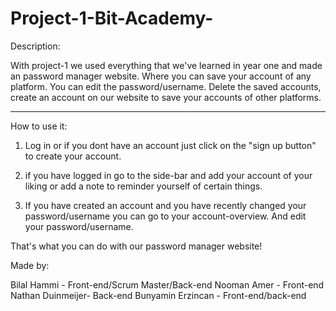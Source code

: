 # Project-1-Bit-Academy-

Description: 

With project-1 we used everything that we've learned in year one and made an password manager website. 
Where you can save your account of any platform. You can edit the password/username.
Delete the saved accounts, create an account on our website to save your accounts of other platforms.
_________________________________________________________________________________________________________

How to use it:

1. Log in or if you dont have an account just click on the "sign up button" to create your account.

2. if you have logged in go to the side-bar and add your account of your liking or add a note to reminder yourself of certain things.

3. If you have created an account and you have recently changed your password/username you can go to your account-overview. And edit your password/username.

That's what you can do with our password manager website!

Made by:

Bilal Hammi - Front-end/Scrum Master/Back-end
Nooman Amer - Front-end
Nathan Duinmeijer- Back-end
Bunyamin Erzincan - Front-end/back-end
